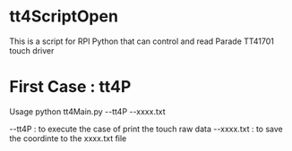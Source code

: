 # tt4ScriptOpen
This is a script for RPI Python that can control and read Parade TT41701 touch driver
# First Case : tt4P
Usage 
python tt4Main.py --tt4P --xxxx.txt

  --tt4P : to execute the case of print the touch raw data
  --xxxx.txt : to save the coordinte to the xxxx.txt file
